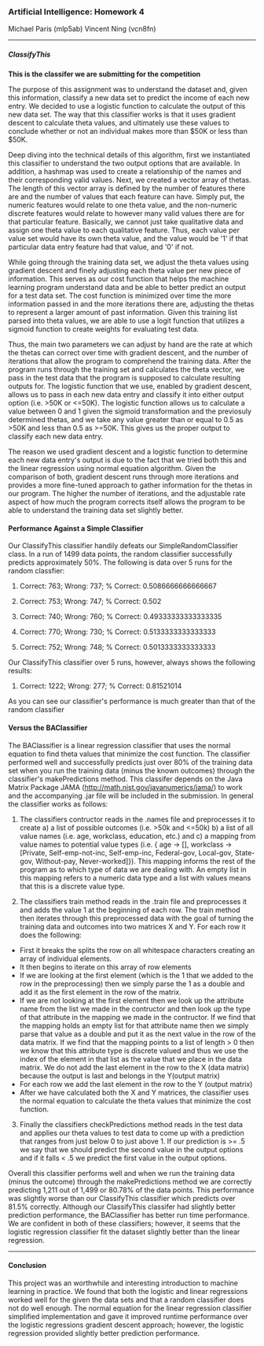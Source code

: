 ### Artificial Intelligence: Homework 4
Michael Paris (mlp5ab)
Vincent Ning (vcn8fn)

---
##### ClassifyThis
**This is the classifer we are submitting for the competition**

The purpose of this assignment was to understand the dataset and, given this information, classify a new data set to predict the income of each new entry. We decided to use a logistic function to calculate the output of this new data set. The way that this classifier works is that it uses gradient descent to calculate theta values, and ultimately use these values to conclude whether or not an individual makes more than $50K or less than $50K.

Deep diving into the technical details of this algorithm, first we instantiated this classifier to understand the two output options that are available. In addition, a hashmap was used to create a relationship of the names and their corresponding valid values. Next, we created a vector array of thetas. The length of this vector array is defined by the number of features there are and the number of values that each feature can have. Simply put, the numeric features would relate to one theta value, and the non-numeric discrete features would relate to however many valid values there are for that particular feature. Basically, we cannot just take qualitative data and assign one theta value to each qualitative feature. Thus, each value per value set would have its own theta value, and the value would be '1' if that particular data entry feature had that value, and '0' if not.

While going through the training data set, we adjust the theta values using gradient descent and finely adjusting each theta value per new piece of information. This serves as our cost function that helps the machine learning program understand data and be able to better predict an output for a test data set. The cost function is minimized over time the more information passed in and the more iterations there are, adjusting the thetas to represent a larger amount of past information. Given this training list parsed into theta values, we are able to use a logit function that utilizes a sigmoid function to create weights for evaluating test data.

Thus, the main two parameters we can adjust by hand are the rate at which the thetas can correct over time with gradient descent, and the number of iterations that allow the program to comprehend the training data. After the program runs through the training set and calculates the theta vector, we pass in the test data that the program is supposed to calculate resulting outputs for. The logistic function that we use, enabled by gradient descent, allows us to pass in each new data entry and classify it into either output option (i.e. >50K or <=50K). The logistic function allows us to calculate a value between 0 and 1 given the sigmoid transformation and the previosuly determined thetas, and we take any value greater than or equal to 0.5 as >50K and less than 0.5 as >=50K. This gives us the proper output to classify each new data entry.

The reason we used gradient descent and a logistic function to determine each new data entry's output is due to the fact that we tried both this and the linear regression using normal equation algorithm. Given the comparison of both, gradient descent runs through more iterations and provides a more fine-tuned approach to gather information for the thetas in our program. The higher the number of iterations, and the adjustable rate aspect of how much the program corrects itself allows the program to be able to understand the training data set slightly better.

#### Performance Against a Simple Classifier
Our ClassifyThis classifier handily defeats our SimpleRandomClassifier class. In a run of 1499 data points, the random classifier successfully predicts approximately 50%. The following is data over 5 runs for the random classfier:

1) Correct: 763; Wrong: 737; % Correct: 0.5086666666666667

2) Correct: 753; Wrong: 747; % Correct: 0.502

3) Correct: 740; Wrong: 760; % Correct: 0.49333333333333335

4) Correct: 770; Wrong: 730; % Correct: 0.5133333333333333

5) Correct: 752; Wrong: 748; % Correct: 0.5013333333333333

Our ClassifyThis classifier over 5 runs, however, always shows the following results:

1) Correct: 1222; Wrong: 277; % Correct: 0.81521014

As you can see our classifier's performance is much greater than that of the random classifier



#### Versus the BAClassifier
The BAClassifier is a linear regression classifier that uses the normal equation to find theta values that minimize the cost function. The classifier performed well and successfully predicts just over 80% of the training data set when you run the training data (minus the known outcomes) through the classifier's makePredictions method. This classifer depends on the Java Matrix Package JAMA (http://math.nist.gov/javanumerics/jama/) to work and the accompanying .jar file will be included in the submission. In general the classifier works as follows:

1) The classifiers contructor reads in the .names file and preprocesses it to create a) a list of possible outcomes (i.e. >50k and <=50k) b) a list of all value names (i.e. age, workclass, education, etc.) and c) a mapping from value names to potential value types (i.e. { age -> [], workclass -> [Private,  Self-emp-not-inc,  Self-emp-inc,  Federal-gov,  Local-gov,  State-gov,  Without-pay,  Never-worked]}). This mapping informs the rest of the program as to which type of data we are dealing with. An empty list in this mapping refers to a numeric data type and a list with values means that this is a discrete value type.

2) The classifiers train method reads in the .train file and preprocesses it and adds the value 1 at the beginning of each row. The train method then iterates through this preprocessed data with the goal of turning the training data and outcomes into two matrices X and Y. For each row it does the following:

* First it breaks the splits the row on all whitespace characters creating an array of individual elements.
* It then begins to iterate on this array of row elements
* If we are looking at the first element (which is the 1 that we added to the row in the preprocessing) then we simply parse the 1 as a double and add it as the first element in the row of the matrix.
* If we are not looking at the first element then we look up the attribute name from the list we made in the contructor and then look up the type of that attribute in the mapping we made in the contructor. If we find that the mapping holds an empty list for that attribute name then we simply parse that value as a double and put it as the next value in the row of the data matrix. If we find that the mapping points to a list of length > 0 then we know that this attribute type is discrete valued and thus we use the index of the element in that list as the value that we place in the data matrix. We do not add the last element in the row to the X (data matrix) because the output is last and belongs in the Y(output matrix)
* For each row we add the last element in the row to the Y (output matrix)
* After we have calculated both the X and Y matrices, the classifier uses the normal equation to calculate the theta values that minimize the cost function.

3) Finally the classifiers checkPredictions method reads in the test data and applies our theta values to test data to come up with a prediction that ranges from just below 0 to just above 1. If our prediction is >= .5 we say that we should predict the second value in the output options and if it falls < .5 we predict the first value in the output options.

Overall this classifier performs well and when we run the training data (minus the outcome) through the makePredictions method we are correctly predicting 1,211 out of 1,499 or 80.78% of the data points. This performance was slightly worse than our ClassifyThis classifier which predicts over 81.5% correctly. Although our ClassifyThis classifer had slightly better prediction performance, the BAClassifier has better run time performance. We are confident in both of these classifiers; however, it seems that the logistic regression classifier fit the dataset slightly better than the linear regression.

----
#### Conclusion

This project was an worthwhile and interesting introduction to machine learning in practice. We found that both the logistic and linear regressions worked well for the given the data sets and that a random classifier does not do well enough. The normal equation for the linear regression classifier simplified implementation and gave it improved runtime performance over the logistic regressions gradient descent approach; however, the logistic regression provided slightly better prediction performance. 